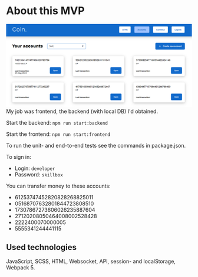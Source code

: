 # About this MVP
![](https://github.com/anoetzel/mvp/raw/main/coin.bmp)
My job was frontend, the backend (with local DB) I'd obtained.

Start the backend: `npm run start:backend`

Start the frontend: `npm run start:frontend`

To run the unit- and end-to-end tests see the commands in package.json.

To sign in:
* Login: `developer`
* Password: `skillbox`

You can transfer money to these accounts:
- 61253747452820828268825011
- 05168707632801844723808510
- 17307867273606026235887604
- 27120208050464008002528428
- 2222400070000005
- 5555341244441115

## Used technologies
JavaScript, SCSS, HTML, Websocket, API, session- and localStorage, Webpack 5.



